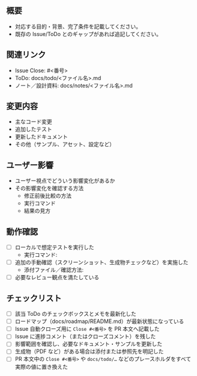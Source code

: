 ## 概要
- 対応する目的・背景、完了条件を記載してください。
- 既存の Issue/ToDo とのギャップがあれば追記してください。

## 関連リンク
- Issue Close: #<番号>
- ToDo: docs/todo/<ファイル名>.md
- ノート／設計資料: docs/notes/<ファイル名>.md

## 変更内容
- 主なコード変更
- 追加したテスト
- 更新したドキュメント
- その他（サンプル、アセット、設定など）

## ユーザー影響
- ユーザー視点でどういう影響変化があるか
- その影響変化を確認する方法
  - 修正前後比較の方法
  - 実行コマンド
  - 結果の見方

## 動作確認
- [ ] ローカルで想定テストを実行した
  - 実行コマンド:
- [ ] 追加の手動確認（スクリーンショット、生成物チェックなど）を実施した
  - 添付ファイル／確認方法:
- [ ] 必要なレビュー観点を満たしている

## チェックリスト
- [ ] 該当 ToDo のチェックボックスとメモを最新化した
- [ ] ロードマップ（docs/roadmap/README.md）が最新状態になっている
- [ ] Issue 自動クローズ用に `Close #<番号>` を PR 本文へ記載した
- [ ] Issue に進捗コメント（またはクローズコメント）を残した
- [ ] 影響範囲を確認し、必要なドキュメント・サンプルを更新した
- [ ] 生成物（PDF など）がある場合は添付または参照先を明記した
- [ ] PR 本文中の `Close #<番号>` や `docs/todo/…` などのプレースホルダをすべて実際の値に置き換えた
